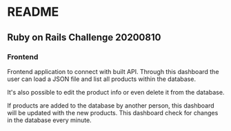 # README

## Ruby on Rails Challenge 20200810

### Frontend
Frontend application to connect with built API.
Through this dashboard the user can load a JSON file and list all products within the database.

It's also possible to edit the product info or even delete it from the database.

If products are added to the database by another person, this dashboard will be updated with the new products. This dashboard check for changes in the database every minute.